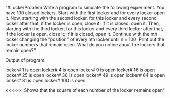 "#LockerProblem Write a program to simulate the following experiment. You have 100 closed lockers. Start with the first locker and for every locker open it. Now, starting with the second locker, for this locker and every second locker after that, if the locker is open, close it; if it is closed, open it. Then, starting with the third locker, for this locker and every third locker after that, if the locker is open, close it; if it is closed, open it. Continue with the nth locker changing the "position" of every nth locker until n = 100. Print out the locker numbers that remain open. What do you notice about the lockers that remain open?" 

Output of program:
>>>>
locker# 1 is open
locker# 4 is open
locker# 9 is open
locker# 16 is open
locker# 25 is open
locker# 36 is open
locker# 49 is open
locker# 64 is open
locker# 81 is open
locker# 100 is open

<<<<<<
Shows that the square of each number of the locker remains open"

